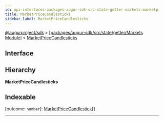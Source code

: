 ```yaml
---
id: api-interfaces-packages-augur-sdk-src-state-getter-markets-marketpricecandlesticks
title: MarketPriceCandlesticks
sidebar_label: MarketPriceCandlesticks
---
```


[@augurproject/sdk](api-readme.md) > [[packages/augur-sdk/src/state/getter/Markets Module]](api-modules-packages-augur-sdk-src-state-getter-markets-module.md) > [MarketPriceCandlesticks](api-interfaces-packages-augur-sdk-src-state-getter-markets-marketpricecandlesticks.md)

## Interface

## Hierarchy

**MarketPriceCandlesticks**

## Indexable

\[outcome: `number`\]:&nbsp;[MarketPriceCandlestick](api-interfaces-packages-augur-sdk-src-state-getter-markets-marketpricecandlestick.md)[]

---

